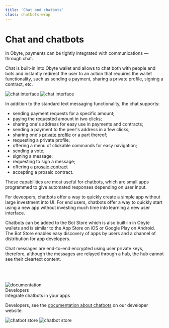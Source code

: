 ```yaml
---
title: 'Chat and chatbots'
class: chatbots-wrap
---
```


# Chat and chatbots
<div class="sub-block">
    In Obyte, payments can be tightly integrated with communications &mdash; through chat.
</div>
<div class="sub-text-block">
    <p>
        Chat is built-in into Obyte wallet and allows to chat both with people and bots and instantly redirect the user to an action that requires the wallet functionality, such as sending a payment, sharing a private profile, signing a contract, etc.
    </p>
</div>
<div class="flex-block left">
    <div class="img-block">
        <img src="/user/themes/obyte/assets/chatbots/mob1-shadow.png?v1" alt="chat interface">
        <img class="mobile" src="/user/themes/obyte/assets/chatbots/mob1.png?v1" alt="chat interface">
    </div>
    <div class="info-block">
        <p>In addition to the standard text messaging functionality, the chat supports:</p>
        <ul>
            <li>sending payment requests for a specific amount;</li>
            <li>paying the requested amount in two clicks;</li>
            <li>sharing one's address for easy use in payments and contracts;</li>
            <li>sending a payment to the peer's address in a few clicks;</li>
            <li>sharing one's <a href="/platform/identity">private profile</a> or a part thereof;</li>
            <li>requesting a private profile;</li>
            <li>offering a menu of clickable commands for easy navigation;</li>
            <li>sending a vote;</li>
            <li>signing a message;</li>
            <li>requesting to sign a message;</li>
            <li>offering a  <a href="/platform/prosaic-contracts">prosaic contract</a></li>
            <li>accepting a prosaic contract.</li>
        </ul>
        <p>These capabilities are most useful for chatbots, which are small apps programmed to give automated responses depending on user input.</p>
    </div>
</div>
<div class="flex-block right">
    <div class="info-block">
        <p>For deveopers, chatbots offer a way to quickly create a simple app without large investment into UI. For end users, chatbots offer a way to quickly start using a new app without investing much time into learning a new user interface.</p>
        <p>Chatbots can be added to the Bot Store which is also built-in in Obyte wallets and is similar to the App Store on iOS or Google Play on Android. The Bot Store enables easy discovery of apps by users and a channel of distribution for app developers.</p>
        <p>Chat messages are end-to-end encrypted using user private keys, therefore, although the messages are relayed through a hub, the hub cannot see their cleartext content.</p>
        <br>
        <br>
        <br>
        <div class="dev-blog">
            <div class="dev-img-block">
                <img src="/user/themes/obyte/assets/chatbots/doc.svg" alt="documentation">
            </div>
            <div class="info-block">
                <div class="cat">Developers</div>
                <div class="title">Integrate chatbots in your apps</div>
                <p>
                    Developers, see the <a target="_blank" rel="noopener" href="https://developer.obyte.org/#simple-chatbot">documentation about chatbots</a> 
                    on our developer website.
                </p>
            </div>
        </div>
    </div>
    <div class="img-block">
        <img src="/user/themes/obyte/assets/chatbots/mob2-shadow.png" alt="chatbot store">
        <img class="mobile" src="/user/themes/obyte/assets/chatbots/mob2.png" alt="chatbot store">
    </div>
</div>
